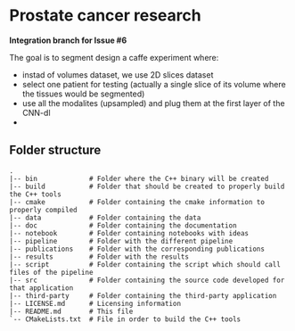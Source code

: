 Prostate cancer research
========================

**Integration branch for Issue #6**

The goal is to segment design a caffe experiment where:
  - instad of volumes dataset, we use 2D slices dataset
  - select one patient for testing (actually a single slice of its volume where the tissues would be segmented)
  - use all the modalites (upsampled) and plug them at the first layer of the CNN-dl
  - 


Folder structure
----------------

```
.
|-- bin             # Folder where the C++ binary will be created
|-- build           # Folder that should be created to properly build the C++ tools
|-- cmake           # Folder containing the cmake information to properly compiled
|-- data		    # Folder containing the data
|-- doc			    # Folder containing the documentation
|-- notebook		# Folder containing notebooks with ideas
|-- pipeline		# Folder with the different pipeline
|-- publications	# Folder with the corresponding publications
|-- results		    # Folder with the results
|-- script		    # Folder containing the script which should call files of the pipeline
|-- src			    # Folder containing the source code developed for that application
|-- third-party		# Folder containing the third-party application
|-- LICENSE.md      # Licensing information
|-- README.md       # This file
`-- CMakeLists.txt  # File in order to build the C++ tools
````
